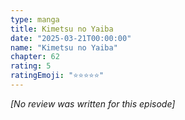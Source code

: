```yaml
---
type: manga
title: Kimetsu no Yaiba
date: "2025-03-21T00:00:00"
name: "Kimetsu no Yaiba"
chapter: 62
rating: 5
ratingEmoji: "⭐️⭐️⭐️⭐️⭐️"
---
```


_[No review was written for this episode]_